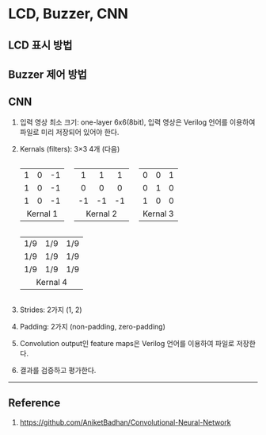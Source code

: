 # LCD, Buzzer, CNN

## LCD 표시 방법

## Buzzer 제어 방법

## CNN
1. 입력 영상 최소 크기: one-layer 6x6(8bit), 입력 영상은 Verilog 언어를 이용하여 파일로 미리 저장되어 있어야 한다. 

2. Kernals (filters): 3&times;3 4개 (다음)<br>
    <div>
        <div style="display:inline-block; float:left; margin-right:20px;">
            <table>
            <tbody style="text-align:center;">
                <tr>
                    <td>1</td>
                    <td>0</td>
                    <td>-1</td>
                </tr>
                <tr>
                    <td>1</td>
                    <td>0</td>
                    <td>-1</td>
                </tr>
                <tr>
                    <td>1</td>
                    <td>0</td>
                    <td>-1</td>
                </tr>
                <tr>
                    <td colspan="3">Kernal 1</td>
                </tr>
            </tbody>
            </table>
        </div>
        <div style="display:inline-block; float:left; margin-right:20px;">
            <table>
            <tbody style="text-align:center;">
                <tr>
                    <td>1</td>
                    <td>1</td>
                    <td>1</td>
                </tr>
                <tr>
                    <td>0</td>
                    <td>0</td>
                    <td>0</td>
                </tr>
                <tr>
                    <td>-1</td>
                    <td>-1</td>
                    <td>-1</td>
                </tr>
                <tr>
                    <td colspan="3">Kernal 2</td>
                </tr>
            </tbody>
            </table>
        </div>
        <div style="display:inline-block; float:left; margin-right:20px;">
            <table>
            <tbody style="text-align:center;">
                <tr>
                    <td>0</td>
                    <td>0</td>
                    <td>1</td>
                </tr>
                <tr>
                    <td>0</td>
                    <td>1</td>
                    <td>0</td>
                </tr>
                <tr>
                    <td>1</td>
                    <td>0</td>
                    <td>0</td>
                </tr>
                <tr>
                    <td colspan="3">Kernal 3</td>
                </tr>
            </tbody>
            </table>
        </div>
        <div style="display:inline-block; margin-right:20px;">
            <table>
            <tbody style="text-align:center;">
                <tr>
                    <td>1/9</td>
                    <td>1/9</td>
                    <td>1/9</td>
                </tr>
                <tr>
                    <td>1/9</td>
                    <td>1/9</td>
                    <td>1/9</td>
                </tr>
                <tr>
                    <td>1/9</td>
                    <td>1/9</td>
                    <td>1/9</td>
                </tr>
                <tr>
                    <td colspan="3">Kernal 4</td>
                </tr>
            </tbody>
            </table>
        </div>
    </div>

3. Strides: 2가지 (1, 2)

4. Padding: 2가지 (non-padding, zero-padding)

5. Convolution output인 feature maps은 Verilog 언어를 이용하여 파일로 저장한다.

6. 결과를 검증하고 평가한다.

---
## Reference

1. https://github.com/AniketBadhan/Convolutional-Neural-Network